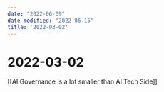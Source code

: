 ```yaml
---
date: "2022-06-09"
date modified: "2022-06-15"
title: '2022-03-02'
---
```


# 2022-03-02
[[AI Governance is a lot smaller than AI Tech Side]]
